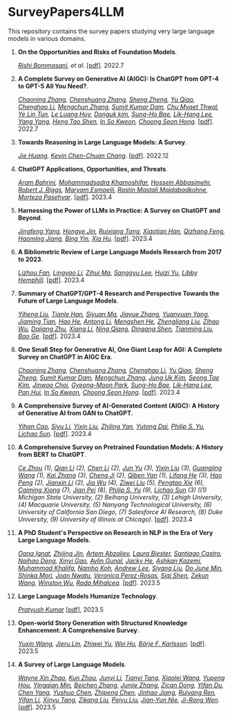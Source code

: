# SurveyPapers4LLM

This repository contains the survey papers studying very large language models in various domains.

1. **On the Opportunities and Risks of Foundation Models**. 

   *[Rishi Bommasani](https://arxiv.org/search/cs?searchtype=author&query=Bommasani%2C+R), et al*. [[pdf](https://arxiv.org/pdf/2108.07258)]. 2022.7

2. **A Complete Survey on Generative AI (AIGC): Is ChatGPT from GPT-4 to GPT-5 All You Need?**. 

   *[Chaoning Zhang](https://arxiv.org/search/cs?searchtype=author&query=Zhang%2C+C), [Chenshuang Zhang](https://arxiv.org/search/cs?searchtype=author&query=Zhang%2C+C), [Sheng Zheng](https://arxiv.org/search/cs?searchtype=author&query=Zheng%2C+S), [Yu Qiao](https://arxiv.org/search/cs?searchtype=author&query=Qiao%2C+Y), [Chenghao Li](https://arxiv.org/search/cs?searchtype=author&query=Li%2C+C), [Mengchun Zhang](https://arxiv.org/search/cs?searchtype=author&query=Zhang%2C+M), [Sumit Kumar Dam](https://arxiv.org/search/cs?searchtype=author&query=Dam%2C+S+K), [Chu Myaet Thwal](https://arxiv.org/search/cs?searchtype=author&query=Thwal%2C+C+M), [Ye Lin Tun](https://arxiv.org/search/cs?searchtype=author&query=Tun%2C+Y+L), [Le Luang Huy](https://arxiv.org/search/cs?searchtype=author&query=Huy%2C+L+L), [Donguk kim](https://arxiv.org/search/cs?searchtype=author&query=kim%2C+D), [Sung-Ho Bae](https://arxiv.org/search/cs?searchtype=author&query=Bae%2C+S), [Lik-Hang Lee](https://arxiv.org/search/cs?searchtype=author&query=Lee%2C+L), [Yang Yang](https://arxiv.org/search/cs?searchtype=author&query=Yang%2C+Y), [Heng Tao Shen](https://arxiv.org/search/cs?searchtype=author&query=Shen%2C+H+T), [In So Kweon](https://arxiv.org/search/cs?searchtype=author&query=Kweon%2C+I+S), [Choong Seon Hong](https://arxiv.org/search/cs?searchtype=author&query=Hong%2C+C+S)*. [[pdf](https://arxiv.org/pdf/2303.11717)]. 2022.7

3. **Towards Reasoning in Large Language Models: A Survey**.

   *[Jie Huang](https://arxiv.org/search/cs?searchtype=author&query=Huang%2C+J), [Kevin Chen-Chuan Chang](https://arxiv.org/search/cs?searchtype=author&query=Chang%2C+K+C)*. [[pdf](https://arxiv.org/pdf/2212.10403)]. 2022.12

4. **ChatGPT Applications, Opportunities, and Threats**.

   *[Aram Bahrini](https://arxiv.org/search/cs?searchtype=author&query=Bahrini%2C+A), [Mohammadsadra Khamoshifar](https://arxiv.org/search/cs?searchtype=author&query=Khamoshifar%2C+M), [Hossein Abbasimehr](https://arxiv.org/search/cs?searchtype=author&query=Abbasimehr%2C+H), [Robert J. Riggs](https://arxiv.org/search/cs?searchtype=author&query=Riggs%2C+R+J), [Maryam Esmaeili](https://arxiv.org/search/cs?searchtype=author&query=Esmaeili%2C+M), [Rastin Mastali Majdabadkohne](https://arxiv.org/search/cs?searchtype=author&query=Majdabadkohne%2C+R+M), [Morteza Pasehvar](https://arxiv.org/search/cs?searchtype=author&query=Pasehvar%2C+M)*.  [[pdf](https://arxiv.org/pdf/2304.09103)]. 2023.4

5. **Harnessing the Power of LLMs in Practice: A Survey on ChatGPT and Beyond**.

   *[Jingfeng Yang](https://arxiv.org/search/cs?searchtype=author&query=Yang%2C+J), [Hongye Jin](https://arxiv.org/search/cs?searchtype=author&query=Jin%2C+H), [Ruixiang Tang](https://arxiv.org/search/cs?searchtype=author&query=Tang%2C+R), [Xiaotian Han](https://arxiv.org/search/cs?searchtype=author&query=Han%2C+X), [Qizhang Feng](https://arxiv.org/search/cs?searchtype=author&query=Feng%2C+Q), [Haoming Jiang](https://arxiv.org/search/cs?searchtype=author&query=Jiang%2C+H), [Bing Yin](https://arxiv.org/search/cs?searchtype=author&query=Yin%2C+B), [Xia Hu](https://arxiv.org/search/cs?searchtype=author&query=Hu%2C+X).*  [[pdf](https://arxiv.org/pdf/2304.13712)]. 2023.4

6. **A Bibliometric Review of Large Language Models Research from 2017 to 2023**.

   *[Lizhou Fan](https://arxiv.org/search/cs?searchtype=author&query=Fan%2C+L), [Lingyao Li](https://arxiv.org/search/cs?searchtype=author&query=Li%2C+L), [Zihui Ma](https://arxiv.org/search/cs?searchtype=author&query=Ma%2C+Z), [Sanggyu Lee](https://arxiv.org/search/cs?searchtype=author&query=Lee%2C+S), [Huizi Yu](https://arxiv.org/search/cs?searchtype=author&query=Yu%2C+H), [Libby Hemphill](https://arxiv.org/search/cs?searchtype=author&query=Hemphill%2C+L)*. [[pdf](https://arxiv.org/pdf/2304.02020)]. 2023.4

7. **Summary of ChatGPT/GPT-4 Research and Perspective Towards the Future of Large Language Models**.

   *[Yiheng Liu](https://arxiv.org/search/cs?searchtype=author&query=Liu%2C+Y), [Tianle Han](https://arxiv.org/search/cs?searchtype=author&query=Han%2C+T), [Siyuan Ma](https://arxiv.org/search/cs?searchtype=author&query=Ma%2C+S), [Jiayue Zhang](https://arxiv.org/search/cs?searchtype=author&query=Zhang%2C+J), [Yuanyuan Yang](https://arxiv.org/search/cs?searchtype=author&query=Yang%2C+Y), [Jiaming Tian](https://arxiv.org/search/cs?searchtype=author&query=Tian%2C+J), [Hao He](https://arxiv.org/search/cs?searchtype=author&query=He%2C+H), [Antong Li](https://arxiv.org/search/cs?searchtype=author&query=Li%2C+A), [Mengshen He](https://arxiv.org/search/cs?searchtype=author&query=He%2C+M), [Zhengliang Liu](https://arxiv.org/search/cs?searchtype=author&query=Liu%2C+Z), [Zihao Wu](https://arxiv.org/search/cs?searchtype=author&query=Wu%2C+Z), [Dajiang Zhu](https://arxiv.org/search/cs?searchtype=author&query=Zhu%2C+D), [Xiang Li](https://arxiv.org/search/cs?searchtype=author&query=Li%2C+X), [Ning Qiang](https://arxiv.org/search/cs?searchtype=author&query=Qiang%2C+N), [Dingang Shen](https://arxiv.org/search/cs?searchtype=author&query=Shen%2C+D), [Tianming Liu](https://arxiv.org/search/cs?searchtype=author&query=Liu%2C+T), [Bao Ge](https://arxiv.org/search/cs?searchtype=author&query=Ge%2C+B)*. [[pdf](https://arxiv.org/pdf/2304.01852)]. 2023.4

8. **One Small Step for Generative AI, One Giant Leap for AGI: A Complete Survey on ChatGPT in AIGC Era**.

   *[Chaoning Zhang](https://arxiv.org/search/cs?searchtype=author&query=Zhang%2C+C), [Chenshuang Zhang](https://arxiv.org/search/cs?searchtype=author&query=Zhang%2C+C), [Chenghao Li](https://arxiv.org/search/cs?searchtype=author&query=Li%2C+C), [Yu Qiao](https://arxiv.org/search/cs?searchtype=author&query=Qiao%2C+Y), [Sheng Zheng](https://arxiv.org/search/cs?searchtype=author&query=Zheng%2C+S), [Sumit Kumar Dam](https://arxiv.org/search/cs?searchtype=author&query=Dam%2C+S+K), [Mengchun Zhang](https://arxiv.org/search/cs?searchtype=author&query=Zhang%2C+M), [Jung Uk Kim](https://arxiv.org/search/cs?searchtype=author&query=Kim%2C+J+U), [Seong Tae Kim](https://arxiv.org/search/cs?searchtype=author&query=Kim%2C+S+T), [Jinwoo Choi](https://arxiv.org/search/cs?searchtype=author&query=Choi%2C+J), [Gyeong-Moon Park](https://arxiv.org/search/cs?searchtype=author&query=Park%2C+G), [Sung-Ho Bae](https://arxiv.org/search/cs?searchtype=author&query=Bae%2C+S), [Lik-Hang Lee](https://arxiv.org/search/cs?searchtype=author&query=Lee%2C+L), [Pan Hui](https://arxiv.org/search/cs?searchtype=author&query=Hui%2C+P), [In So Kweon](https://arxiv.org/search/cs?searchtype=author&query=Kweon%2C+I+S), [Choong Seon Hong](https://arxiv.org/search/cs?searchtype=author&query=Hong%2C+C+S)*. [[pdf](https://arxiv.org/pdf/2304.06488)]. 2023.4

9. **A Comprehensive Survey of AI-Generated Content (AIGC): A History of Generative AI from GAN to ChatGPT**. 

   *[Yihan Cao](https://arxiv.org/search/cs?searchtype=author&query=Cao%2C+Y), [Siyu Li](https://arxiv.org/search/cs?searchtype=author&query=Li%2C+S), [Yixin Liu](https://arxiv.org/search/cs?searchtype=author&query=Liu%2C+Y), [Zhiling Yan](https://arxiv.org/search/cs?searchtype=author&query=Yan%2C+Z), [Yutong Dai](https://arxiv.org/search/cs?searchtype=author&query=Dai%2C+Y), [Philip S. Yu](https://arxiv.org/search/cs?searchtype=author&query=Yu%2C+P+S), [Lichao Sun](https://arxiv.org/search/cs?searchtype=author&query=Sun%2C+L)*. [[pdf](https://arxiv.org/pdf/2303.04226)]. 2023.4

10. **A Comprehensive Survey on Pretrained Foundation Models: A History from BERT to ChatGPT**. 

    *[Ce Zhou](https://arxiv.org/search/cs?searchtype=author&query=Zhou%2C+C) (1), [Qian Li](https://arxiv.org/search/cs?searchtype=author&query=Li%2C+Q) (2), [Chen Li](https://arxiv.org/search/cs?searchtype=author&query=Li%2C+C) (2), [Jun Yu](https://arxiv.org/search/cs?searchtype=author&query=Yu%2C+J) (3), [Yixin Liu](https://arxiv.org/search/cs?searchtype=author&query=Liu%2C+Y) (3), [Guangjing Wang](https://arxiv.org/search/cs?searchtype=author&query=Wang%2C+G) (1), [Kai Zhang](https://arxiv.org/search/cs?searchtype=author&query=Zhang%2C+K) (3), [Cheng Ji](https://arxiv.org/search/cs?searchtype=author&query=Ji%2C+C) (2), [Qiben Yan](https://arxiv.org/search/cs?searchtype=author&query=Yan%2C+Q) (1), [Lifang He](https://arxiv.org/search/cs?searchtype=author&query=He%2C+L) (3), [Hao Peng](https://arxiv.org/search/cs?searchtype=author&query=Peng%2C+H) (2), [Jianxin Li](https://arxiv.org/search/cs?searchtype=author&query=Li%2C+J) (2), [Jia Wu](https://arxiv.org/search/cs?searchtype=author&query=Wu%2C+J) (4), [Ziwei Liu](https://arxiv.org/search/cs?searchtype=author&query=Liu%2C+Z) (5), [Pengtao Xie](https://arxiv.org/search/cs?searchtype=author&query=Xie%2C+P) (6), [Caiming Xiong](https://arxiv.org/search/cs?searchtype=author&query=Xiong%2C+C) (7), [Jian Pei](https://arxiv.org/search/cs?searchtype=author&query=Pei%2C+J) (8), [Philip S. Yu](https://arxiv.org/search/cs?searchtype=author&query=Yu%2C+P+S) (9), [Lichao Sun](https://arxiv.org/search/cs?searchtype=author&query=Sun%2C+L) (3) ((1) Michigan State University, (2) Beihang University, (3) Lehigh University, (4) Macquarie University, (5) Nanyang Technological University, (6) University of California San Diego, (7) Salesforce AI Research, (8) Duke University, (9) University of Illinois at Chicago)*. [[pdf](https://arxiv.org/pdf/2302.09419)]. 2023.4

11. **A PhD Student's Perspective on Research in NLP in the Era of Very Large Language Models**.

    *[Oana Ignat](https://arxiv.org/search/cs?searchtype=author&query=Ignat%2C+O), [Zhijing Jin](https://arxiv.org/search/cs?searchtype=author&query=Jin%2C+Z), [Artem Abzaliev](https://arxiv.org/search/cs?searchtype=author&query=Abzaliev%2C+A), [Laura Biester](https://arxiv.org/search/cs?searchtype=author&query=Biester%2C+L), [Santiago Castro](https://arxiv.org/search/cs?searchtype=author&query=Castro%2C+S), [Naihao Deng](https://arxiv.org/search/cs?searchtype=author&query=Deng%2C+N), [Xinyi Gao](https://arxiv.org/search/cs?searchtype=author&query=Gao%2C+X), [Aylin Gunal](https://arxiv.org/search/cs?searchtype=author&query=Gunal%2C+A), [Jacky He](https://arxiv.org/search/cs?searchtype=author&query=He%2C+J), [Ashkan Kazemi](https://arxiv.org/search/cs?searchtype=author&query=Kazemi%2C+A), [Muhammad Khalifa](https://arxiv.org/search/cs?searchtype=author&query=Khalifa%2C+M), [Namho Koh](https://arxiv.org/search/cs?searchtype=author&query=Koh%2C+N), [Andrew Lee](https://arxiv.org/search/cs?searchtype=author&query=Lee%2C+A), [Siyang Liu](https://arxiv.org/search/cs?searchtype=author&query=Liu%2C+S), [Do June Min](https://arxiv.org/search/cs?searchtype=author&query=Min%2C+D+J), [Shinka Mori](https://arxiv.org/search/cs?searchtype=author&query=Mori%2C+S), [Joan Nwatu](https://arxiv.org/search/cs?searchtype=author&query=Nwatu%2C+J), [Veronica Perez-Rosas](https://arxiv.org/search/cs?searchtype=author&query=Perez-Rosas%2C+V), [Siqi Shen](https://arxiv.org/search/cs?searchtype=author&query=Shen%2C+S), [Zekun Wang](https://arxiv.org/search/cs?searchtype=author&query=Wang%2C+Z), [Winston Wu](https://arxiv.org/search/cs?searchtype=author&query=Wu%2C+W), [Rada Mihalcea](https://arxiv.org/search/cs?searchtype=author&query=Mihalcea%2C+R).* [[pdf](https://arxiv.org/pdf/2305.12544)]. 2023.5

12. **Large Language Models Humanize Technology**.

    *[Pratyush Kumar](https://arxiv.org/search/cs?searchtype=author&query=Kumar%2C+P)* [[pdf](https://arxiv.org/pdf/2305.05576)], 2023.5

13. **Open-world Story Generation with Structured Knowledge Enhancement: A Comprehensive Survey**.

    *[Yuxin Wang](https://arxiv.org/search/cs?searchtype=author&query=Wang%2C+Y), [Jieru Lin](https://arxiv.org/search/cs?searchtype=author&query=Lin%2C+J), [Zhiwei Yu](https://arxiv.org/search/cs?searchtype=author&query=Yu%2C+Z), [Wei Hu](https://arxiv.org/search/cs?searchtype=author&query=Hu%2C+W), [Börje F. Karlsson](https://arxiv.org/search/cs?searchtype=author&query=Karlsson%2C+B+F).* [[pdf](https://arxiv.org/pdf/2212.04634)]. 2023.5

14. **A Survey of Large Language Models**.

    *[Wayne Xin Zhao](https://arxiv.org/search/cs?searchtype=author&query=Zhao%2C+W+X), [Kun Zhou](https://arxiv.org/search/cs?searchtype=author&query=Zhou%2C+K), [Junyi Li](https://arxiv.org/search/cs?searchtype=author&query=Li%2C+J), [Tianyi Tang](https://arxiv.org/search/cs?searchtype=author&query=Tang%2C+T), [Xiaolei Wang](https://arxiv.org/search/cs?searchtype=author&query=Wang%2C+X), [Yupeng Hou](https://arxiv.org/search/cs?searchtype=author&query=Hou%2C+Y), [Yingqian Min](https://arxiv.org/search/cs?searchtype=author&query=Min%2C+Y), [Beichen Zhang](https://arxiv.org/search/cs?searchtype=author&query=Zhang%2C+B), [Junjie Zhang](https://arxiv.org/search/cs?searchtype=author&query=Zhang%2C+J), [Zican Dong](https://arxiv.org/search/cs?searchtype=author&query=Dong%2C+Z), [Yifan Du](https://arxiv.org/search/cs?searchtype=author&query=Du%2C+Y), [Chen Yang](https://arxiv.org/search/cs?searchtype=author&query=Yang%2C+C), [Yushuo Chen](https://arxiv.org/search/cs?searchtype=author&query=Chen%2C+Y), [Zhipeng Chen](https://arxiv.org/search/cs?searchtype=author&query=Chen%2C+Z), [Jinhao Jiang](https://arxiv.org/search/cs?searchtype=author&query=Jiang%2C+J), [Ruiyang Ren](https://arxiv.org/search/cs?searchtype=author&query=Ren%2C+R), [Yifan Li](https://arxiv.org/search/cs?searchtype=author&query=Li%2C+Y), [Xinyu Tang](https://arxiv.org/search/cs?searchtype=author&query=Tang%2C+X), [Zikang Liu](https://arxiv.org/search/cs?searchtype=author&query=Liu%2C+Z), [Peiyu Liu](https://arxiv.org/search/cs?searchtype=author&query=Liu%2C+P), [Jian-Yun Nie](https://arxiv.org/search/cs?searchtype=author&query=Nie%2C+J), [Ji-Rong Wen](https://arxiv.org/search/cs?searchtype=author&query=Wen%2C+J).* [[pdf](https://arxiv.org/pdf/2303.18223)]. 2023.5